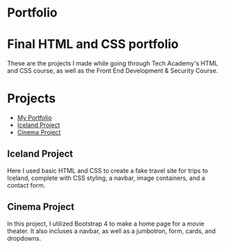 # Portfolio
<h1>Final HTML and CSS portfolio</h1>
<p>These are the projects I made while going through Tech Academy's HTML and CSS course, as well as the Front End Development & Security Course.</p>

<h1>Projects</h1>
<ul>
    <li><a href="https://andrewkpoore92.github.io/">My Portfolio
        </a></li>
    <li><a href="https://github.com/andrewkpoore92/Iceland-Project">Iceland Project
        </a></li>
    <li><a href="https://github.com/andrewkpoore92/Cinema-Project">Cinema Project
        </a></li>
</ul>

<h2>Iceland Project</h1>
<p>Here I used basic HTML and CSS to create a fake travel site for trips to Iceland, complete with CSS styling, a navbar, image containers, and a contact form.</p>

<h2>Cinema Project</h1>
<p>In this project, I utilized Bootstrap 4 to make a home page for a movie theater. It also incluses a navbar, as well as a jumbotron, form, cards, and dropdowns.</p>

